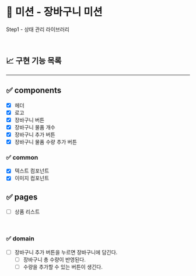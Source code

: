 # 🚀 미션 - 장바구니 미션

Step1 - 상태 관리 라이브러리

<br>

## 📈 구현 기능 목록

---

## ✅ components

- [x] 헤더
- [x] 로고
- [x] 장바구니 버튼
- [x] 장바구니 물품 개수
- [x] 장바구니 추가 버튼
- [x] 장바구니 물품 수량 추가 버튼

### ✅ common

- [x] 텍스트 컴포넌트
- [x] 이미지 컴포넌트

## ✅ pages

- [ ] 상품 리스트

<br>

### ✅ domain

- [ ] 장바구니 추가 버튼을 누르면 장바구니에 담긴다.
  - [ ] 장바구니 총 수량이 반영된다.
  - [ ] 수량을 추가할 수 있는 버튼이 생긴다.

<br>
